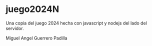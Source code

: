 # juego2024N
Una copia del juego 2024 hecha con javascript y nodejs del lado del servidor. 

Miguel Angel Guerrero Padilla

